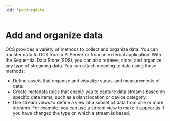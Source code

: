 ```yaml
---
uid: lpaddorgdata
---
```


# Add and organize data

OCS provides a variety of methods to collect and organize data. You can transfer data to OCS from a PI Server or from an external application. With the Sequential Data Store (SDS), you can also retrieve, store, and organize any type of streaming data. You can attach meaning to data using these methods:


- Define assets that organize and visualize status and measurements of data.
- Create metadata rules that enable you to capture data streams based on specific data items, such as a plant location or device category.
- Use stream views to define a view of a subset of data from one or more streams. For example, you can use a stream view to make it appear as if you have changed the type on which a stream is based.
